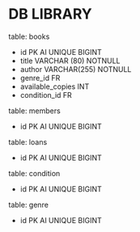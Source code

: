 # DB LIBRARY

table: books

- id PK AI UNIQUE BIGINT
- title VARCHAR (80) NOTNULL
- author VARCHAR(255) NOTNULL
- genre_id FR
- available_copies INT 
- condition_id FR

table: members
- id PK AI UNIQUE BIGINT

table: loans
- id PK AI UNIQUE BIGINT

table: condition
- id PK AI UNIQUE BIGINT

table: genre
- id PK AI UNIQUE BIGINT


